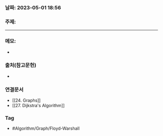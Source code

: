 ### 날짜: 2023-05-01 18:56

### 주제: 
---
### 메모: 
- 

### 출처(참고문헌) 
- 

### 연결문서 
- [[24. Graphs]]
- [[27. Dijkstra's Algorithm]]

### Tag
- #Algorithm/Graph/Floyd-Warshall